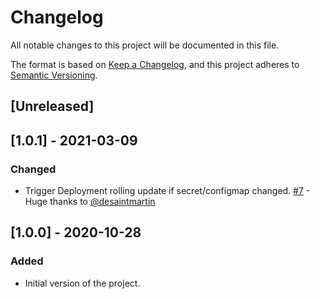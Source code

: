 # Changelog

All notable changes to this project will be documented in this file.

The format is based on [Keep a Changelog](https://keepachangelog.com/en/1.0.0/),
and this project adheres to [Semantic Versioning](https://semver.org/spec/v2.0.0.html).

## [Unreleased]

## [1.0.1] - 2021-03-09

### Changed

- Trigger Deployment rolling update if secret/configmap changed. [#7](https://github.com/julb/helm-charts/pull/7) - Huge thanks to [@desaintmartin](https://github.com/desaintmartin)

## [1.0.0] - 2020-10-28

### Added

- Initial version of the project.
